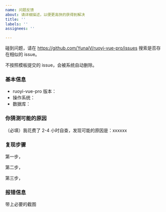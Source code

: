 ```yaml
---
name: 问题反馈
about: 请详细描述，以便更高快的获得到解决
title: ''
labels: ''
assignees: ''

---
```


碰到问题，请在 <https://github.com/YunaiV/ruoyi-vue-pro/issues> 搜索是否存在相似的 issue。

不按照模板提交的 issue，会被系统自动删除。

### 基本信息

- ruoyi-vue-pro 版本：
- 操作系统：
- 数据库：

### 你猜测可能的原因

（必填）我花费了 2-4 小时自查，发现可能的原因是：xxxxxx

### 复现步骤

第一步，

第二步，

第三步，

### 报错信息

带上必要的截图
